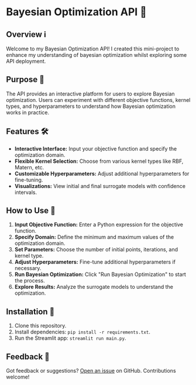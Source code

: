 # Bayesian Optimization API 🚀

## Overview ℹ️
Welcome to my Bayesian Optimization API! I created this mini-project to enhance my understanding of bayesian optimization whilst exploring some API deployment. 

## Purpose 🎯
The API provides an interactive platform for users to explore Bayesian optimization. Users can experiment with different objective functions, kernel types, and hyperparameters to understand how Bayesian optimization works in practice.

## Features 🛠️
- **Interactive Interface:** Input your objective function and specify the optimization domain.
- **Flexible Kernel Selection:** Choose from various kernel types like RBF, Matern, etc.
- **Customizable Hyperparameters:** Adjust additional hyperparameters for fine-tuning.
- **Visualizations:** View initial and final surrogate models with confidence intervals.

## How to Use 📝
1. **Input Objective Function:** Enter a Python expression for the objective function.
2. **Specify Domain:** Define the minimum and maximum values of the optimization domain.
3. **Set Parameters:** Choose the number of initial points, iterations, and kernel type.
4. **Adjust Hyperparameters:** Fine-tune additional hyperparameters if necessary.
5. **Run Bayesian Optimization:** Click "Run Bayesian Optimization" to start the process.
6. **Explore Results:** Analyze the surrogate models to understand the optimization.

## Installation 🚀
1. Clone this repository.
2. Install dependencies: `pip install -r requirements.txt`.
3. Run the Streamlit app: `streamlit run main.py`.

## Feedback 📣
Got feedback or suggestions? [Open an issue](link_to_issues) on GitHub. Contributions welcome!

